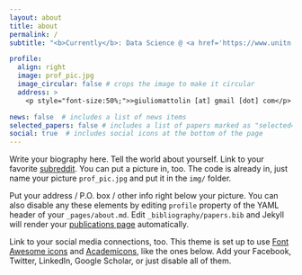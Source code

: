 ```yaml
---
layout: about
title: about
permalink: /
subtitle: "<b>Currently</b>: Data Science @ <a href='https://www.unitn.it/en'>University of Trento</a> | ML Intern @ <a href='https://global.abb/group/en'>ABB text</a> • <b>Previously</b>: Research Intern @ <a href='https://www.fbk.eu/en'>FBK text</a>"

profile:
  align: right
  image: prof_pic.jpg
  image_circular: false # crops the image to make it circular
  address: >
    <p style="font-size:50%;">>giuliomattolin [at] gmail [dot] com</p>

news: false  # includes a list of news items
selected_papers: false # includes a list of papers marked as "selected={true}"
social: true  # includes social icons at the bottom of the page
---
```


Write your biography here. Tell the world about yourself. Link to your favorite [subreddit](http://reddit.com). You can put a picture in, too. The code is already in, just name your picture `prof_pic.jpg` and put it in the `img/` folder.

Put your address / P.O. box / other info right below your picture. You can also disable any these elements by editing `profile` property of the YAML header of your `_pages/about.md`. Edit `_bibliography/papers.bib` and Jekyll will render your [publications page](/al-folio/publications/) automatically.

Link to your social media connections, too. This theme is set up to use [Font Awesome icons](http://fortawesome.github.io/Font-Awesome/) and [Academicons](https://jpswalsh.github.io/academicons/), like the ones below. Add your Facebook, Twitter, LinkedIn, Google Scholar, or just disable all of them.
